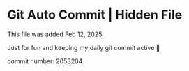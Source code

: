 # Git Auto Commit | Hidden File

This file was added Feb 12, 2025

Just for fun and keeping my daily git commit active 🤪

commit number: 2053204
